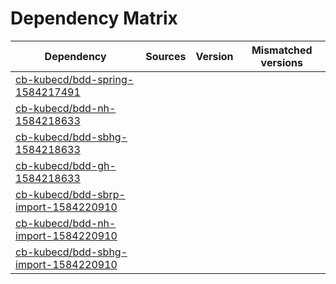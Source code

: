 # Dependency Matrix

Dependency | Sources | Version | Mismatched versions
---------- | ------- | ------- | -------------------
[cb-kubecd/bdd-spring-1584217491](https://github.com/cb-kubecd/bdd-spring-1584217491.git) |  | []() | 
[cb-kubecd/bdd-nh-1584218633](https://github.com/cb-kubecd/bdd-nh-1584218633.git) |  | []() | 
[cb-kubecd/bdd-sbhg-1584218633](https://github.com/cb-kubecd/bdd-sbhg-1584218633.git) |  | []() | 
[cb-kubecd/bdd-gh-1584218633](https://github.com/cb-kubecd/bdd-gh-1584218633.git) |  | []() | 
[cb-kubecd/bdd-sbrp-import-1584220910](https://github.com/cb-kubecd/bdd-sbrp-import-1584220910.git) |  | []() | 
[cb-kubecd/bdd-nh-import-1584220910](https://github.com/cb-kubecd/bdd-nh-import-1584220910.git) |  | []() | 
[cb-kubecd/bdd-sbhg-import-1584220910](https://github.com/cb-kubecd/bdd-sbhg-import-1584220910.git) |  | []() | 
